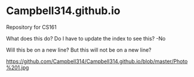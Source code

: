 # Campbell314.github.io
Repository for CS161

What does this do?
Do I have to update the index to see this? -No

Will this be on a new line?
But this will not be on a new line?

https://github.com/Campbell314/Campbell314.github.io/blob/master/Photo%201.jpg
